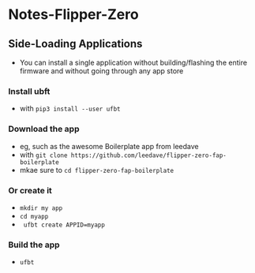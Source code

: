 # Notes-Flipper-Zero
## Side-Loading Applications
- You can install a single application without building/flashing the entire firmware and without going through any app store
### Install ubft
- with `pip3 install --user ufbt`
### Download the app
- eg, such as the awesome Boilerplate app from leedave
- with `git clone https://github.com/leedave/flipper-zero-fap-boilerplate`
- mkae sure to `cd flipper-zero-fap-boilerplate`
### Or create it
- `mkdir my app`
- `cd myapp`
- ` ufbt create APPID=myapp`
### Build the app
- `ufbt`
